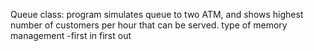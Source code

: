 Queue class:
program simulates queue to two ATM, and shows highest number of customers per hour that can be served.
type of memory management -first in first out
